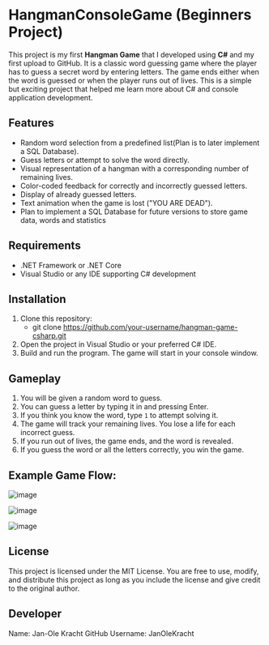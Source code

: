 # HangmanConsoleGame (Beginners Project)
This project is my first **Hangman Game** that I developed using **C#** and my first upload to GitHub. It is a classic word guessing game where the player has to guess a secret word by entering letters. The game ends either when the word is guessed or when the player runs out of lives.
This is a simple but exciting project that helped me learn more about C# and console application development.

## Features

- Random word selection from a predefined list(Plan is to later implement a SQL Database).
- Guess letters or attempt to solve the word directly.
- Visual representation of a hangman with a corresponding number of remaining lives.
- Color-coded feedback for correctly and incorrectly guessed letters.
- Display of already guessed letters.
- Text animation when the game is lost ("YOU ARE DEAD").
- Plan to implement a SQL Database for future versions to store game data, words and statistics

## Requirements

- .NET Framework or .NET Core
- Visual Studio or any IDE supporting C# development

## Installation

1. Clone this repository:  
   - git clone https://github.com/your-username/hangman-game-csharp.git
2. Open the project in Visual Studio or your preferred C# IDE.
3. Build and run the program. The game will start in your console window.

## Gameplay

1. You will be given a random word to guess.
2. You can guess a letter by typing it in and pressing Enter.
3. If you think you know the word, type `1` to attempt solving it.
4. The game will track your remaining lives. You lose a life for each incorrect guess.
5. If you run out of lives, the game ends, and the word is revealed.
6. If you guess the word or all the letters correctly, you win the game.

## Example Game Flow:

  
  ![image](https://github.com/user-attachments/assets/1bd0b049-6391-4368-81b1-8730be75497b)
  
  ![image](https://github.com/user-attachments/assets/60fd5654-38bd-40ac-b5c8-4a65fd6febb0)

  ![image](https://github.com/user-attachments/assets/90c4e720-2930-453f-8abf-f20361447c70)

## License
This project is licensed under the MIT License. You are free to use, modify, and distribute this project as long as you include the license and give credit to the original author.

## Developer
Name: Jan-Ole Kracht
GitHub Username: JanOleKracht






